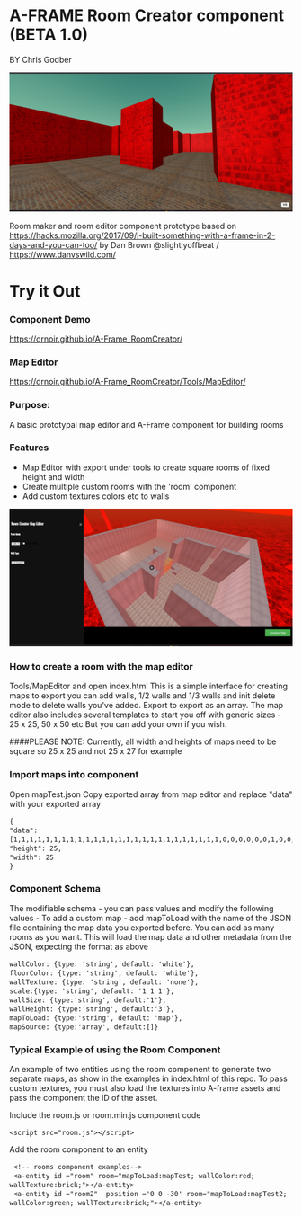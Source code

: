 # A-FRAME Room Creator component (BETA 1.0) 
BY Chris Godber

![alt text](https://github.com/drnoir/A-Frame_RoomCreator/blob/master/roomcomponent.jpg?raw=true)

Room maker and room editor component prototype based on 
https://hacks.mozilla.org/2017/09/i-built-something-with-a-frame-in-2-days-and-you-can-too/ by 
Dan Brown @slightlyoffbeat / https://www.danvswild.com/


# Try it Out

### Component Demo
https://drnoir.github.io/A-Frame_RoomCreator/
### Map Editor
https://drnoir.github.io/A-Frame_RoomCreator/Tools/MapEditor/


### Purpose:
A basic prototypal map editor and A-Frame component for building rooms 

### Features
- Map Editor with export under tools to create square rooms of fixed height and width 
- Create multiple custom rooms with the 'room' component
- Add custom textures colors etc to walls

![alt text](https://github.com/drnoir/A-Frame_RoomCreator/blob/master/mapeditor.jpg?raw=true)

### How to create a room with the map editor
Tools/MapEditor and open index.html
This is a simple interface for creating maps to export you can add walls, 1/2 walls and 1/3 walls 
and init delete mode to delete walls you've added. Export to export as an array.
The map editor also includes several templates to start you off with generic sizes - 25 x 25, 50 x 50 etc
But you can add your own if you wish. 

####PLEASE NOTE: 
Currently, all width and heights of maps need to be square so 25 x 25 and not 25 x 27 for example

### Import maps into component 
Open mapTest.json 
Copy exported array from map editor and replace "data" with your exported array
    
    {
    "data": [1,1,1,1,1,1,1,1,1,1,1,1,1,1,1,1,1,1,1,1,1,1,1,1,1,1,0,0,0,0,0,0,1,0,0,0,0,0,0,0,0,0,0,0,1,0,0,0,0,1,1,0,0,0,0,0,0,1,1,1,1,0,0,0,1,1,0,0,0,1,0,0,0,0,1,1,0,0,0,0,0,0,1,0,0,0,1,1,1,0,0,0,0,0,1,0,0,0,0,1,1,0,0,0,0,0,0,1,0,0,0,0,0,0,0,0,0,0,0,1,0,0,0,0,1,1,0,0,0,0,0,0,1,0,0,0,0,0,0,0,0,0,0,0,1,0,0,0,0,1,1,0,0,0,0,0,0,1,0,0,0,0,0,0,0,0,0,0,0,0,0,0,0,0,1,1,0,0,0,0,0,0,0,0,0,0,0,0,0,0,0,0,0,0,1,0,0,0,0,1,1,0,0,0,0,0,0,1,0,0,0,0,0,0,0,0,0,0,0,1,0,0,0,0,1,1,0,0,0,0,0,0,1,0,0,0,0,0,0,0,0,0,0,0,1,0,0,0,0,1,1,0,0,0,0,0,0,1,0,0,0,0,0,0,0,0,0,0,0,1,0,0,0,0,1,1,0,0,0,0,0,0,1,0,0,0,0,0,0,0,0,0,0,0,1,0,0,0,0,1,1,1,1,1,1,1,1,1,1,1,1,0,0,1,1,0,0,0,0,1,0,0,0,0,1,1,0,0,0,0,0,0,0,0,0,0,0,0,0,1,0,0,0,0,1,0,0,0,0,1,1,0,0,0,0,0,0,0,0,0,0,0,0,0,1,0,0,0,1,1,1,1,1,1,1,1,0,0,0,0,0,0,0,0,0,0,0,0,0,1,0,0,0,1,0,0,0,0,0,1,1,0,0,0,0,0,0,0,0,0,0,0,0,0,1,0,0,0,1,0,0,0,0,0,1,1,0,0,0,0,0,0,0,0,0,0,0,0,0,1,1,1,1,1,0,0,0,0,0,1,1,0,0,0,0,0,0,0,0,0,0,0,0,0,0,0,0,0,0,0,0,0,0,0,1,1,0,0,0,0,0,0,0,0,0,0,0,0,0,0,0,0,0,1,0,0,0,0,0,1,1,0,0,0,0,0,0,0,0,0,0,0,0,0,1,0,0,0,1,0,0,0,0,0,1,1,0,0,0,0,0,0,0,0,0,0,0,0,0,1,0,0,0,1,0,0,0,0,0,1,1,0,0,0,0,0,0,0,0,0,0,0,0,0,1,0,0,0,1,0,0,0,0,0,1,1,0,0,0,0,0,0,0,0,0,0,0,0,1,1,0,0,0,1,0,0,0,0,0,1,1,1,1,1,1,1,1,1,1,1,1,1,1,1,1,1,1,1,1,1,1,1,1,1,1],
    "height": 25,
    "width": 25
    }

### Component Schema
The modifiable schema - you can pass values and modify the following values - 
To add a custom map - add mapToLoad with the name of the JSON file containing the map data you exported before.
You can add as many rooms as you want. This will load the map data and other metadata from the JSON, expecting the format as above


    wallColor: {type: 'string', default: 'white'},
    floorColor: {type: 'string', default: 'white'},
    wallTexture: {type: 'string', default: 'none'},
    scale:{type: 'string', default: '1 1 1'},
    wallSize: {type:'string', default:'1'},
    wallHeight: {type:'string', default:'3'},
    mapToLoad: {type:'string', default: 'map'},
    mapSource: {type:'array', default:[]}
    

### Typical Example of using the Room Component
An example of two entities using the room component to generate two separate maps, as show in the examples in 
index.html of this repo. To pass custom textures, you must also load the textures into A-frame assets and pass the component
the ID of the asset. 

Include the room.js or room.min.js component code 

    <script src="room.js"></script>

Add the room component to an entity

     <!-- rooms component examples-->
     <a-entity id ="room" room="mapToLoad:mapTest; wallColor:red; wallTexture:brick;"></a-entity>
     <a-entity id ="room2"  position ='0 0 -30' room="mapToLoad:mapTest2; wallColor:green; wallTexture:brick;"></a-entity>
